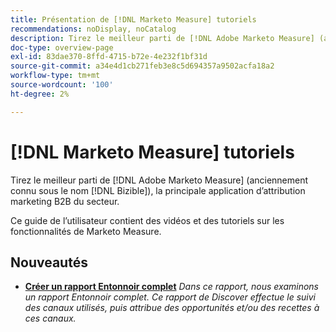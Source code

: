 ```yaml
---
title: Présentation de [!DNL Marketo Measure] tutoriels
recommendations: noDisplay, noCatalog
description: Tirez le meilleur parti de [!DNL Adobe Marketo Measure] (anciennement connu sous le nom [!DNL Bizible]), la principale application d’attribution marketing B2B du secteur.
doc-type: overview-page
exl-id: 83dae370-8ffd-4715-b72e-4e232f1bf31d
source-git-commit: a34e4d1cb271feb3e8c5d694357a9502acfa18a2
workflow-type: tm+mt
source-wordcount: '100'
ht-degree: 2%

---
```


# [!DNL Marketo Measure] tutoriels

Tirez le meilleur parti de [!DNL Adobe Marketo Measure] (anciennement connu sous le nom [!DNL Bizible]), la principale application d’attribution marketing B2B du secteur.

Ce guide de l’utilisateur contient des vidéos et des tutoriels sur les fonctionnalités de Marketo Measure.

<div id="whats-new-section">

## Nouveautés

* **[Créer un rapport Entonnoir complet](https://experienceleague.adobe.com/docs/marketo-measure-learn/tutorials/marketo-measure-discover/build-a-full-funnel-report-pt3.html)**
  *Dans ce rapport, nous examinons un rapport Entonnoir complet. Ce rapport de Discover effectue le suivi des canaux utilisés, puis attribue des opportunités et/ou des recettes à ces canaux.*

</div>   
<div id="recs-overview-body-1"></div>
<div id="recs-overview-body-2"></div>
<div id="recs-overview-body-3"></div>
<div id="recs-overview-body-4"></div>
<div id="recs-overview-body-5"></div>
<div id="recs-overview-body-6"></div>
